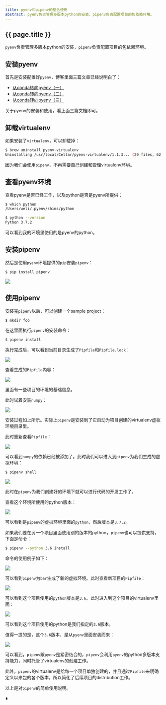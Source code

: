 ```yaml
---
title: pyenv和pipenv的整合使用
abstract: pyenv负责管理多版本python的安装，pipenv负责配置项目的包依赖环境。
---
```


## {{ page.title }}

`pyenv`负责管理多版本python的安装，`pipenv`负责配置项目的包依赖环境。

## 安装pyenv

首先是安装配置好`pyenv`，博客里面三篇文章已经说明白了：

* [从conda转向pyenv（一）](http://weinan.io/2019/03/18/pyenv.html)
* [从conda转向pyenv（二）](http://weinan.io/2019/03/19/pyenv.html)
* [从conda转向pyenv（三）](http://weinan.io/2019/03/20/pyenv.html)

关于pyenv的安装和使用，看上面三篇文档即可。

## 卸载virtualenv

如果安装了`virtualenv`，可以卸载掉：

```bash
$ brew uninstall pyenv-virtualenv
Uninstalling /usr/local/Cellar/pyenv-virtualenv/1.1.3... (20 files, 62.2KB)
```

因为我们会使用`pipenv`，不再需要自己创建和管理virtualenv环境。

## 查看pyenv环境

查看pyenv是否已经工作，以及python是否是pyenv所提供：

```bash
$ which python
/Users/weli/.pyenv/shims/python
```

```bash
$ python --version
Python 3.7.2
```

可以看到我的环境里使用的是pyenv的python。

## 安装pipenv

然后是使用`pyenv`环境提供的`pip`安装`pipenv`：

```bash
$ pip install pipenv
```

![](https://raw.githubusercontent.com/liweinan/blogpic2019/master/data/mar21/6578BA1D-8593-4C06-AE38-A30817A95E95.png)

## 使用pipenv

安装完`pipenv`以后，可以创建一个sample project：

```bash
$ mkdir foo
```

在这里面执行`pipenv`的安装命令：

```bash
$ pipenv install
```

执行完成后，可以看到当前目录生成了`Pipfile`和`Pipfile.lock`：

![](https://raw.githubusercontent.com/liweinan/blogpic2019/master/data/mar21/365C680B-E865-47FC-9DF9-602C629493A0.png)

查看生成的`Pipfile`内容：

![](https://raw.githubusercontent.com/liweinan/blogpic2019/master/data/mar21/532110D3-459F-44FD-B380-DA9B9AA0A793.png)

里面有一些项目的环境的基础信息。

此时试着安装`numpy`：

![](https://raw.githubusercontent.com/liweinan/blogpic2019/master/data/mar21/DC25BDCC-CE16-4187-9959-BBD3844FFDCF.png)

安装过程如上所示。实际上`pipenv`是安装到了它自动为项目创建的virtualenv虚拟环境目录里。

此时重新查看`Pipfile`：

![](https://raw.githubusercontent.com/liweinan/blogpic2019/master/data/mar21/8FBE1269-FDBF-477F-BF0E-AD828C3BDA09.png)

可以看到`numpy`的依赖已经被添加了。此时我们可以进入到`pipenv`为我们生成的虚拟环境：

```bash
$ pipenv shell
```

![](https://raw.githubusercontent.com/liweinan/blogpic2019/master/data/mar21/44C7279F-34C6-489F-A85E-83EBD2BB6A70.png)

此时在`pipenv`为我们创建好的环境下就可以进行代码的开发工作了。

查看这个环境所使用的python版本：

![](https://raw.githubusercontent.com/liweinan/blogpic2019/master/data/mar21/589D2A3D-0D1F-4834-88EE-BF01FCAD29B4.png)

可以看到是`pipenv`的虚拟环境里面的`python`，然后版本是`3.7.2`。

如果我们要在另一个项目里面使用别的版本的python，`pipenv`也可以提供支持，下面是命令：

```bash
$ pipenv --python 3.6 install
```

命令的使用例子如下：

![](https://raw.githubusercontent.com/liweinan/blogpic2019/master/data/mar21/DAE8152D-BD26-4060-BDA7-6B1858307AB5.png)

可以看到`pipenv`为`bar`生成了新的虚拟环境。此时查看新项目的`Pipfile`：

![](https://raw.githubusercontent.com/liweinan/blogpic2019/master/data/mar21/6606768E-1E2E-4E3C-8DF2-2DB3CA76A746.png)

可以看到这个项目使用的`python`版本是`3.6`。此时进入到这个项目的virtualenv里面：

![](https://raw.githubusercontent.com/liweinan/blogpic2019/master/data/mar21/0F39353A-833F-4928-828B-4759CF3D7BEE.png)

可以看到这个项目使用的python是我们指定的`3.6`版本。

值得一提的是，这个`3.6`版本，是从`pyenv`里面安装而来：

![](https://raw.githubusercontent.com/liweinan/blogpic2019/master/data/mar21/73B2B52B-8AAA-4D81-8680-352A431F87EE.pngs)

可以看到，`pipenv`跟`pyenv`是紧密结合的，`pipenv`会利用`pyenv`的python多版本支持能力，同时托管了virtualenv的创建工作。

此外，`pipenv`的virtualenv是给每一个项目单独创建的，并且通过`Pipfile`来明确定义以来包的各个版本，所以简化了后续项目的distribution工作。

以上是对`pipenv`的简单使用说明。

∎





